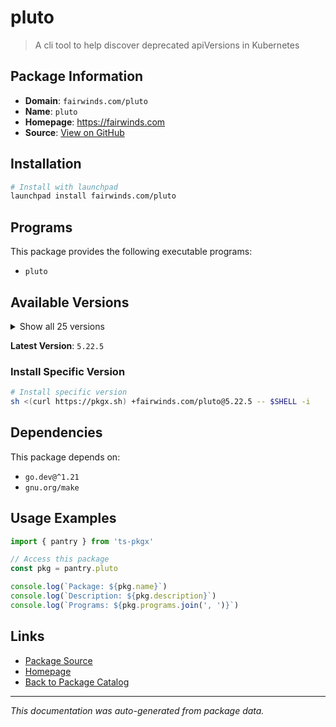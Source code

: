 # pluto

> A cli tool to help discover deprecated apiVersions in Kubernetes

## Package Information

- **Domain**: `fairwinds.com/pluto`
- **Name**: `pluto`
- **Homepage**: https://fairwinds.com
- **Source**: [View on GitHub](https://github.com/pkgxdev/pantry/tree/main/projects/fairwinds.com/pluto/package.yml)

## Installation

```bash
# Install with launchpad
launchpad install fairwinds.com/pluto
```

## Programs

This package provides the following executable programs:

- `pluto`

## Available Versions

<details>
<summary>Show all 25 versions</summary>

- `5.22.5`, `5.22.3`, `5.22.2`, `5.22.1`, `5.22.0`
- `5.21.9`, `5.21.8`, `5.21.7`, `5.21.6`, `5.21.4`
- `5.21.3`, `5.21.2`, `5.21.1`, `5.21.0`, `5.20.3`
- `5.20.2`, `5.20.1`, `5.20.0`, `5.19.4`, `5.19.3`
- `5.19.2`, `5.19.1`, `5.19.0`, `5.18.6`, `5.18.5`

</details>

**Latest Version**: `5.22.5`

### Install Specific Version

```bash
# Install specific version
sh <(curl https://pkgx.sh) +fairwinds.com/pluto@5.22.5 -- $SHELL -i
```

## Dependencies

This package depends on:

- `go.dev@^1.21`
- `gnu.org/make`

## Usage Examples

```typescript
import { pantry } from 'ts-pkgx'

// Access this package
const pkg = pantry.pluto

console.log(`Package: ${pkg.name}`)
console.log(`Description: ${pkg.description}`)
console.log(`Programs: ${pkg.programs.join(', ')}`)
```

## Links

- [Package Source](https://github.com/pkgxdev/pantry/tree/main/projects/fairwinds.com/pluto/package.yml)
- [Homepage](https://fairwinds.com)
- [Back to Package Catalog](../../../package-catalog.md)

---

*This documentation was auto-generated from package data.*
